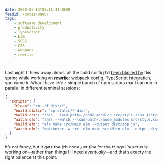 ```yaml
---
date: 2020-05-13T08:11:41-0600
feedId: /notes/0806/
tags:
    - software development
    - productivity
    - TypeScript
    - Elm
    - SCSS
    - CSS
    - webpack
    - rewrite

---
```


Last night I threw away almost all the build config I’d [been blinded by][blind-spot] this spring while working on [<b><i>re</i>write</b>][rewrite]: webpack config, TypeScript integration, you name it. What I have left: a simple bunch of npm scripts that I can run in parallel in different terminal sessions:

```json
{
  "scripts": {
    "clean": "rm -rf dist/*",
    "build:static": "cp static/* dist",
    "build:css": "sass --load-path=./node_modules src/style.scss dist/style.css",
    "watch:css": "sass --watch --load-path=./node_modules src/style.scss dist/style.css",
    "build:elm": "elm make src/Main.elm --output dist/app.js",
    "watch:elm": "watchexec -w src 'elm make src/Main.elm --output dist/app.js'"
  }
}
```

It’s not fancy, but it gets the job done *just fine* for the things I’m actually working on—rather than things I’ll need *eventually*—and that’s exacty the right balance at this point.

[blind-spot]: https://v5.chriskrycho.com/journal/infra-engineers-blind-spot-the/
[rewrite]: https://rewrite.software
